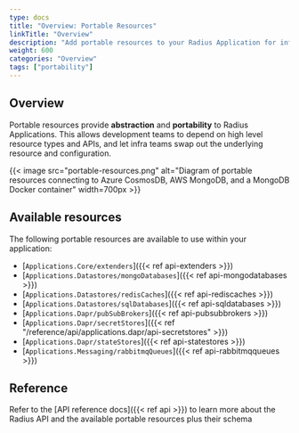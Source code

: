 ```yaml
---
type: docs
title: "Overview: Portable Resources"
linkTitle: "Overview"
description: "Add portable resources to your Radius Application for infrastructure portability"
weight: 600
categories: "Overview"
tags: ["portability"]
---
```


## Overview

Portable resources provide **abstraction** and **portability** to Radius Applications. This allows development teams to depend on high level resource types and APIs, and let infra teams swap out the underlying resource and configuration.

{{< image src="portable-resources.png" alt="Diagram of portable resources connecting to Azure CosmosDB, AWS MongoDB, and a MongoDB Docker container" width=700px >}}

## Available resources

The following portable resources are available to use within your application:

- [`Applications.Core/extenders`]({{< ref api-extenders >}})
- [`Applications.Datastores/mongoDatabases`]({{< ref api-mongodatabases >}})
- [`Applications.Datastores/redisCaches`]({{< ref api-rediscaches >}})
- [`Applications.Datastores/sqlDatabases`]({{< ref api-sqldatabases >}})
- [`Applications.Dapr/pubSubBrokers`]({{< ref api-pubsubbrokers >}})
- [`Applications.Dapr/secretStores`]({{< ref "/reference/api/applications.dapr/api-secretstores" >}})
- [`Applications.Dapr/stateStores`]({{< ref api-statestores >}})
- [`Applications.Messaging/rabbitmqQueues`]({{< ref api-rabbitmqqueues >}})

## Reference

Refer to the [API reference docs]({{< ref api >}}) to learn more about the Radius API and the available portable resources plus their schema